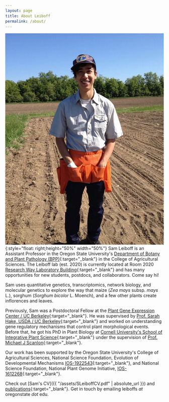 ```yaml
---
layout: page
title: About Leiboff
permalink: /about/
---
```


![alt text][sam]{:style="float: right;height="50%" width="50%"} Sam Leiboff is an Assistant Professor in the Oregon State University's [Department of Botany and Plant Pathology (BPP)](http://bpp.oregonstate.edu){:target="_blank"} in the College of Agricultural Sciences. The Leiboff lab (est. 2020) is currently located at Room 2020 [Research Way Laboratory Building](https://goo.gl/maps/tLe8hvsx63zKZyW96){:target="_blank"} and has many opportunities for new students, postdocs, and collaborators. Come say hi!

Sam uses quantitative genetics, transcriptomics, network biology, and molecular genetics to explore the way that maize (*Zea mays* subsp. *mays* L.), sorghum (*Sorghum bicolor* L. Moench), and a few other plants create inflorences and leaves.

Previously, Sam was a Postdoctoral Fellow at the [Plant Gene Expression Center / UC Berkeley](http://pgec.berkeley.edu/){:target="_blank"}. He was supervised by [Prof. Sarah Hake, USDA / UC Berkeley](http://pgec.berkeley.edu/shake){:target="_blank"} and worked on understanding gene regulatory mechanisms that control plant morphological events. Before that, he got his PhD in Plant Biology at [Cornell University's School of Integrative Plant Science](http://sips.cals.cornell.edu){:target="_blank"} under the supervision of [Prof. Michael J Scanlon](http://scanlonlab.plantbio.cornell.edu/){:target="_blank"}.

Our work has been supported by the Oregon State University's College of Agricultural Sciences, National Science Foundation, Evolution of Developmental Mechanisms [IOS-1922543](https://www.nsf.gov/awardsearch/showAward?AWD_ID=1922543&HistoricalAwards=false){:target="_blank"}, and National Science Foundation, National Plant Genome Initiative, [IOS-1612268](https://www.nsf.gov/awardsearch/showAward?AWD_ID=1612268){:target="_blank"}.

Check out [Sam's CV]({{ "/assets/SLeiboffCV.pdf" | absolute_url }}) and [publications](https://scholar.google.com/citations?user=qx9iO4MAAAAJ&hl=en){:target="_blank"}. Get in touch by emailing leiboffs *at* oregonstate *dot* edu.




[sam]: /assets/sam.jpg "Sam Leiboff, Maize geneticist"

